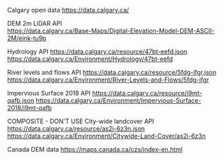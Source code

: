Calgary open data https://data.calgary.ca/


DEM 2m LiDAR API  
https://data.calgary.ca/Base-Maps/Digital-Elevation-Model-DEM-ASCII-2M/eink-tu9p

Hydrology API https://data.calgary.ca/resource/47bt-eefd.json
https://data.calgary.ca/Environment/Hydrology/47bt-eefd

River levels and flows API  https://data.calgary.ca/resource/5fdg-ifgr.json
https://data.calgary.ca/Environment/River-Levels-and-Flows/5fdg-ifgr





Impervious Surface 2018 API https://data.calgary.ca/resource/i9mt-qafb.json
https://data.calgary.ca/Environment/Impervious-Surface-2018/i9mt-qafb

COMPOSITE - DON'T USE City-wide landcover API https://data.calgary.ca/resource/as2i-6z3n.json
https://data.calgary.ca/Environment/Citywide-Land-Cover/as2i-6z3n


Canada DEM data https://maps.canada.ca/czs/index-en.html
